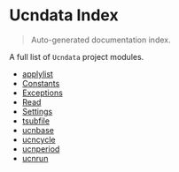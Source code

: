 # Ucndata Index

> Auto-generated documentation index.

A full list of `Ucndata` project modules.

- [applylist](./applylist.md#applylist)
- [Constants](./constants.md#constants)
- [Exceptions](./exceptions.md#exceptions)
- [Read](./read.md#read)
- [Settings](./settings.md#settings)
- [tsubfile](./tsubfile.md#tsubfile)
- [ucnbase](./ucnbase.md#ucnbase)
- [ucncycle](./ucncycle.md#ucncycle)
- [ucnperiod](./ucnperiod.md#ucnperiod)
- [ucnrun](./ucnrun.md#ucnrun)
